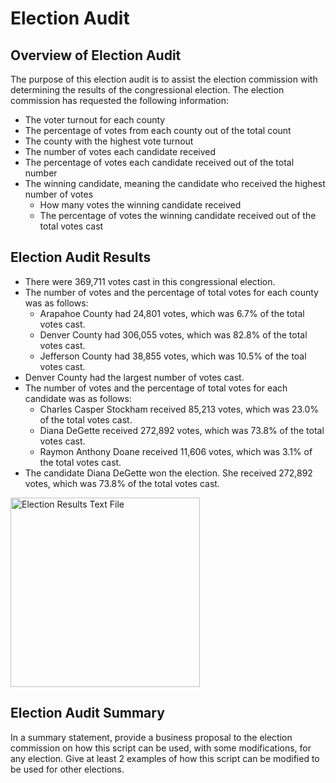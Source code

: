 # Election Audit

## Overview of Election Audit

The purpose of this election audit is to assist the election commission with determining the results of the congressional election. The election commission has requested the following information:
- The voter turnout for each county
- The percentage of votes from each county out of the total count
- The county with the highest vote turnout
- The number of votes each candidate received
- The percentage of votes each candidate received out of the total number
- The winning candidate, meaning the candidate who received the highest number of votes
  - How many votes the winning candidate received
  - The percentage of votes the winning candidate received out of the total votes cast

## Election Audit Results
- There were 369,711 votes cast in this congressional election.
- The number of votes and the percentage of total votes for each county was as follows:
  - Arapahoe County had 24,801 votes, which was 6.7% of the total votes cast.
  - Denver County had 306,055 votes, which was 82.8% of the total votes cast.
  - Jefferson County had 38,855 votes, which was 10.5% of the toal votes cast.
- Denver County had the largest number of votes cast.
- The number of votes and the percentage of total votes for each candidate was as follows:
  - Charles Casper Stockham received 85,213 votes, which was 23.0% of the total votes cast.
  - Diana DeGette received 272,892 votes, which was 73.8% of the total votes cast.
  - Raymon Anthony Doane received 11,606 votes, which was 3.1% of the total votes cast.
- The candidate Diana DeGette won the election. She received 272,892 votes, which was 73.8% of the total votes cast.

<img width="303" alt="Election Results Text File" src="https://user-images.githubusercontent.com/88804543/132064522-0de559de-87f3-4c44-9af8-319f2e9a8995.png">

## Election Audit Summary

In a summary statement, provide a business proposal to the election commission on how this script can be used, with some modifications, for any election. Give at least 2 examples of how this script can be modified to be used for other elections.

